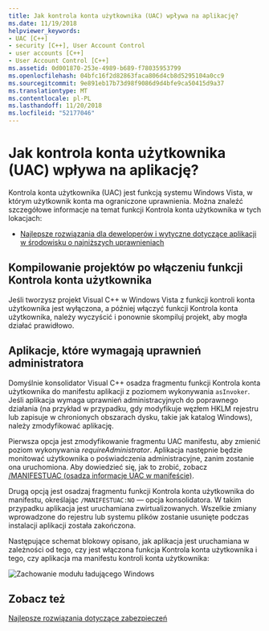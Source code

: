 ```yaml
---
title: Jak kontrola konta użytkownika (UAC) wpływa na aplikację?
ms.date: 11/19/2018
helpviewer_keywords:
- UAC [C++]
- security [C++], User Account Control
- user accounts [C++]
- User Account Control [C++]
ms.assetid: 0d001870-253e-4989-b689-f78035953799
ms.openlocfilehash: 04bfc16f2d82863faca806d4cb8d5295104a0cc9
ms.sourcegitcommit: 9e891eb17b73d98f9086d9d4bfe9ca50415d9a37
ms.translationtype: MT
ms.contentlocale: pl-PL
ms.lasthandoff: 11/20/2018
ms.locfileid: "52177046"
---
```

# <a name="how-user-account-control-uac-affects-your-application"></a>Jak kontrola konta użytkownika (UAC) wpływa na aplikację?

Kontrola konta użytkownika (UAC) jest funkcją systemu Windows Vista, w którym użytkownik konta ma ograniczone uprawnienia. Można znaleźć szczegółowe informacje na temat funkcji Kontrola konta użytkownika w tych lokacjach:

- [Najlepsze rozwiązania dla deweloperów i wytyczne dotyczące aplikacji w środowisku o najniższych uprawnieniach](/windows/desktop/uxguide/winenv-uac)

## <a name="building-projects-after-enabling-uac"></a>Kompilowanie projektów po włączeniu funkcji Kontrola konta użytkownika

Jeśli tworzysz projekt Visual C++ w Windows Vista z funkcji kontroli konta użytkownika jest wyłączona, a później włączyć funkcji Kontrola konta użytkownika, należy wyczyścić i ponownie skompiluj projekt, aby mogła działać prawidłowo.

## <a name="applications-that-require-administrative-privileges"></a>Aplikacje, które wymagają uprawnień administratora

Domyślnie konsolidator Visual C++ osadza fragmentu funkcji Kontrola konta użytkownika do manifestu aplikacji z poziomem wykonywania `asInvoker`. Jeśli aplikacja wymaga uprawnień administracyjnych do poprawnego działania (na przykład w przypadku, gdy modyfikuje węzłem HKLM rejestru lub zapisuje w chronionych obszarach dysku, takie jak katalog Windows), należy zmodyfikować aplikację.

Pierwsza opcja jest zmodyfikowanie fragmentu UAC manifestu, aby zmienić poziom wykonywania *requireAdministrator*. Aplikacja następnie będzie monitować użytkownika o poświadczenia administracyjne, zanim zostanie ona uruchomiona. Aby dowiedzieć się, jak to zrobić, zobacz [/MANIFESTUAC (osadza informacje UAC w manifeście)](../build/reference/manifestuac-embeds-uac-information-in-manifest.md).

Drugą opcją jest osadzaj fragmentu funkcji Kontrola konta użytkownika do manifestu, określając `/MANIFESTUAC:NO` — opcja konsolidatora. W takim przypadku aplikacja jest uruchamiana zwirtualizowanych. Wszelkie zmiany wprowadzone do rejestru lub systemu plików zostanie usunięte podczas instalacji aplikacji została zakończona.

Następujące schemat blokowy opisano, jak aplikacja jest uruchamiana w zależności od tego, czy jest włączona funkcja Kontrola konta użytkownika i tego, czy aplikacja ma manifestu kontroli konta użytkownika:

![Zachowanie modułu ładującego Windows](media/uacflowchart.png "zachowanie modułu ładującego Windows")

## <a name="see-also"></a>Zobacz też

[Najlepsze rozwiązania dotyczące zabezpieczeń](security-best-practices-for-cpp.md)
